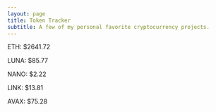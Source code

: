```yaml
---
layout: page
title: Token Tracker
subtitle: A few of my personal favorite cryptocurrency projects.
---
```


<!--BEGINCRYPTOINPUT-->
ETH: $2641.72

LUNA: $85.77

NANO: $2.22

LINK: $13.81

AVAX: $75.28

<!--ENDCRYPTOINPUT-->
